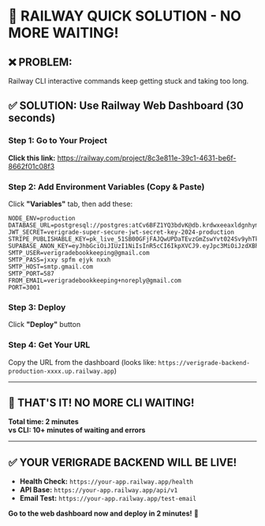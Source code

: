 # 🚀 **RAILWAY QUICK SOLUTION - NO MORE WAITING!**

## **❌ PROBLEM:**
Railway CLI interactive commands keep getting stuck and taking too long.

## **✅ SOLUTION: Use Railway Web Dashboard (30 seconds)**

### **Step 1: Go to Your Project**
**Click this link:** https://railway.com/project/8c3e811e-39c1-4631-be6f-8662f01c08f3

### **Step 2: Add Environment Variables (Copy & Paste)**
Click **"Variables"** tab, then add these:

```
NODE_ENV=production
DATABASE_URL=postgresql://postgres:atCv6BFZ1YQ3bdvK@db.krdwxeeaxldgnhymukyb.supabase.co:5432/postgres
JWT_SECRET=verigrade-super-secure-jwt-secret-key-2024-production
STRIPE_PUBLISHABLE_KEY=pk_live_51SB00GFjFAJQwUPDaTEvzGmZswYvt024Sv9yhTkWByTUw8kP5YoBLhTqJcUXdJToKQy6uUFXFRn866xKUlQTZrcd007KhHxn6K
SUPABASE_ANON_KEY=eyJhbGciOiJIUzI1NiIsInR5cCI6IkpXVCJ9.eyJpc3MiOiJzdXBhYmFzZSIsInJlZiI6ImtyZHd4ZWVheGxkZ25oeW11a3liIiwicm9sZSI6ImFub24iLCJpYXQiOjE3NTk1NTUwOTYsImV4cCI6MjA3NTEzMTA5Nn0.yYj9Fvi4THZC0KBk_EdoUMLm27C_rs3B8c2PeOX6EXI
SMTP_USER=verigradebookkeeping@gmail.com
SMTP_PASS=jxxy spfm ejyk nxxh
SMTP_HOST=smtp.gmail.com
SMTP_PORT=587
FROM_EMAIL=verigradebookkeeping+noreply@gmail.com
PORT=3001
```

### **Step 3: Deploy**
Click **"Deploy"** button

### **Step 4: Get Your URL**
Copy the URL from the dashboard (looks like: `https://verigrade-backend-production-xxxx.up.railway.app`)

---

## **🎯 THAT'S IT! NO MORE CLI WAITING!**

**Total time: 2 minutes**  
**vs CLI: 10+ minutes of waiting and errors**

---

## **✅ YOUR VERIGRADE BACKEND WILL BE LIVE!**

- **Health Check:** `https://your-app.railway.app/health`
- **API Base:** `https://your-app.railway.app/api/v1`
- **Email Test:** `https://your-app.railway.app/test-email`

**Go to the web dashboard now and deploy in 2 minutes!** 🚀
